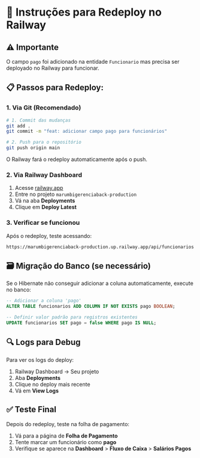 # 🚀 Instruções para Redeploy no Railway

## ⚠️ Importante
O campo `pago` foi adicionado na entidade `Funcionario` mas precisa ser deployado no Railway para funcionar.

## 📋 Passos para Redeploy:

### 1. **Via Git (Recomendado)**
```bash
# 1. Commit das mudanças
git add .
git commit -m "feat: adicionar campo pago para funcionários"

# 2. Push para o repositório
git push origin main
```
O Railway fará o redeploy automaticamente após o push.

### 2. **Via Railway Dashboard**
1. Acesse [railway.app](https://railway.app)
2. Entre no projeto `marumbigerenciaback-production`
3. Vá na aba **Deployments**
4. Clique em **Deploy Latest**

### 3. **Verificar se funcionou**
Após o redeploy, teste acessando:
```
https://marumbigerenciaback-production.up.railway.app/api/funcionarios
```

## 🗃️ Migração do Banco (se necessário)

Se o Hibernate não conseguir adicionar a coluna automaticamente, execute no banco:

```sql
-- Adicionar a coluna 'pago' 
ALTER TABLE funcionarios ADD COLUMN IF NOT EXISTS pago BOOLEAN;

-- Definir valor padrão para registros existentes
UPDATE funcionarios SET pago = false WHERE pago IS NULL;
```

## 🔍 Logs para Debug

Para ver os logs do deploy:
1. Railway Dashboard → Seu projeto
2. Aba **Deployments** 
3. Clique no deploy mais recente
4. Vá em **View Logs**

## ✅ Teste Final

Depois do redeploy, teste na folha de pagamento:
1. Vá para a página de **Folha de Pagamento**
2. Tente marcar um funcionário como **pago**
3. Verifique se aparece na **Dashboard** > **Fluxo de Caixa** > **Salários Pagos** 